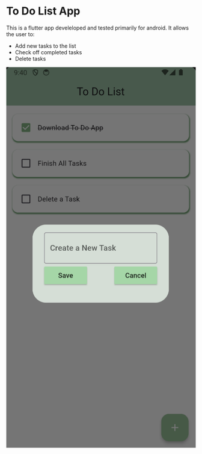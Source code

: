 # To Do List App

This is a flutter app develeloped and tested primarily for android. It allows the user to:
- Add new tasks to the list 
- Check off completed tasks
- Delete tasks


![AddingATask](https://github.com/SophShan/ToDoList/blob/main/Screenshots/AddingATask.png)
